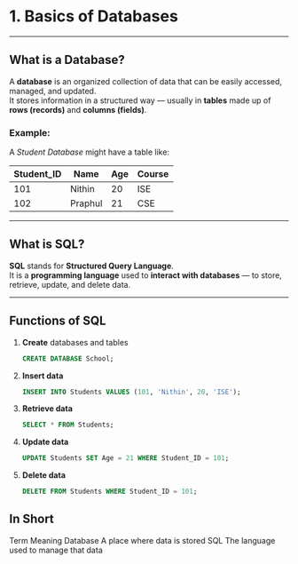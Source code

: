 # 1. Basics of Databases
---

## What is a Database?
A **database** is an organized collection of data that can be easily accessed, managed, and updated.  
It stores information in a structured way — usually in **tables** made up of **rows (records)** and **columns (fields)**.

### Example:
A *Student Database* might have a table like:

| Student_ID | Name     | Age | Course |
|-------------|----------|-----|--------|
| 101         | Nithin   | 20  | ISE    |
| 102         | Praphul  | 21  | CSE    |

---

## What is SQL?
**SQL** stands for **Structured Query Language**.  
It is a **programming language** used to **interact with databases** — to store, retrieve, update, and delete data.

---

## Functions of SQL
1. **Create** databases and tables  
   ```sql
   CREATE DATABASE School;

2. **Insert data**
   ```sql
   INSERT INTO Students VALUES (101, 'Nithin', 20, 'ISE');
   ```

3. **Retrieve data**
   ```sql
   SELECT * FROM Students;
   ```

4. **Update data**
   ```sql
   UPDATE Students SET Age = 21 WHERE Student_ID = 101;
   ```

5. **Delete data**
   ```sql
   DELETE FROM Students WHERE Student_ID = 101;
   ```
## In Short

Term	     Meaning
Database	  A place where data is stored
SQL	     The language used to manage that data
